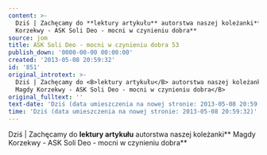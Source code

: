 ```yaml
---
content: >-
  Dziś | Zachęcamy do **lektury artykułu** autorstwa naszej koleżanki** Magdy
  Korzekwy - ASK Soli Deo - mocni w czynieniu dobra**
source: jom
title: ASK Soli Deo - mocni w czynieniu dobra 53
publish_down: '0000-00-00 00:00:00'
created: '2013-05-08 20:59:32'
id: '851'
original_introtext: >-
  Dziś | Zachęcamy do <B>lektury artykułu</B> autorstwa naszej koleżanki<B>
  Magdy Korzekwy - ASK Soli Deo - mocni w czynieniu dobra</B>
original_fulltext: ''
text-date: 'Dziś (data umieszczenia na nowej stronie: 2013-05-08 20:59:32)'
time: 'Dziś (data umieszczenia na nowej stronie: 2013-05-08 20:59:32)'
---
```

Dziś | Zachęcamy do **lektury artykułu** autorstwa naszej koleżanki** Magdy Korzekwy - ASK Soli Deo - mocni w czynieniu dobra**

<!--{{json:{"created_date":"2013-05-08 20:59:32","publish_down":"0000-00-00 00:00:00","id":"851"}}}-->